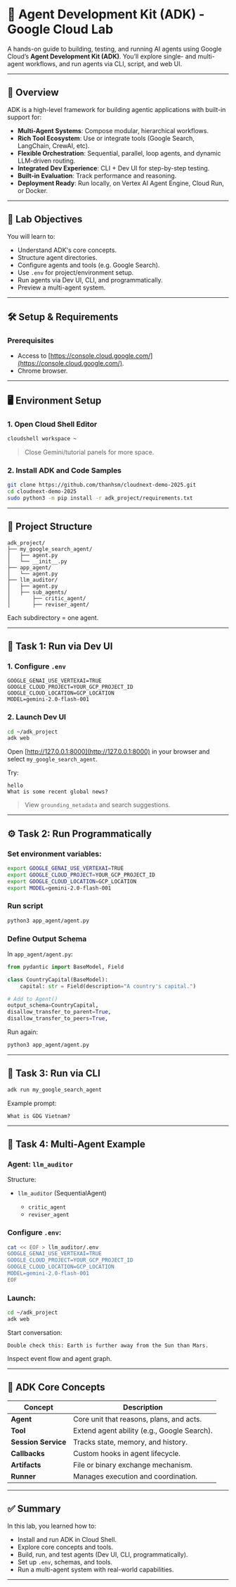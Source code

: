 # 🧠 Agent Development Kit (ADK) - Google Cloud Lab

A hands-on guide to building, testing, and running AI agents using Google Cloud’s **Agent Development Kit (ADK)**. You’ll explore single- and multi-agent workflows, and run agents via CLI, script, and web UI.

---

## 📌 Overview

ADK is a high-level framework for building agentic applications with built-in support for:

* **Multi-Agent Systems**: Compose modular, hierarchical workflows.
* **Rich Tool Ecosystem**: Use or integrate tools (Google Search, LangChain, CrewAI, etc).
* **Flexible Orchestration**: Sequential, parallel, loop agents, and dynamic LLM-driven routing.
* **Integrated Dev Experience**: CLI + Dev UI for step-by-step testing.
* **Built-in Evaluation**: Track performance and reasoning.
* **Deployment Ready**: Run locally, on Vertex AI Agent Engine, Cloud Run, or Docker.

---

## 🎯 Lab Objectives

You will learn to:

* Understand ADK's core concepts.
* Structure agent directories.
* Configure agents and tools (e.g. Google Search).
* Use `.env` for project/environment setup.
* Run agents via Dev UI, CLI, and programmatically.
* Preview a multi-agent system.

---

## 🛠️ Setup & Requirements

### Prerequisites

* Access to [https://console.cloud.google.com/](https://console.cloud.google.com/).
* Chrome browser.

---

## 🖥️ Environment Setup

### 1. Open Cloud Shell Editor

```bash
cloudshell workspace ~
```

> Close Gemini/tutorial panels for more space.

### 2. Install ADK and Code Samples

```bash
git clone https://github.com/thanhsm/cloudnext-demo-2025.git
cd cloudnext-demo-2025
sudo python3 -m pip install -r adk_project/requirements.txt
```

---

## 📁 Project Structure

```
adk_project/
├── my_google_search_agent/
│   ├── agent.py
│   └── __init__.py
├── app_agent/
│   └── agent.py
├── llm_auditor/
│   ├── agent.py
│   ├── sub_agents/
│       ├── critic_agent/
│       ├── reviser_agent/
```

Each subdirectory = one agent.

---

## 🧪 Task 1: Run via Dev UI

### 1. Configure `.env`

```env
GOOGLE_GENAI_USE_VERTEXAI=TRUE
GOOGLE_CLOUD_PROJECT=YOUR_GCP_PROJECT_ID
GOOGLE_CLOUD_LOCATION=GCP_LOCATION
MODEL=gemini-2.0-flash-001
```

### 2. Launch Dev UI

```bash
cd ~/adk_project
adk web
```

Open [http://127.0.0.1:8000](http://127.0.0.1:8000) in your browser and select `my_google_search_agent`.

Try:

```
hello
What is some recent global news?
```

> View `grounding_metadata` and search suggestions.

---

## ⚙️ Task 2: Run Programmatically

### Set environment variables:

```bash
export GOOGLE_GENAI_USE_VERTEXAI=TRUE
export GOOGLE_CLOUD_PROJECT=YOUR_GCP_PROJECT_ID
export GOOGLE_CLOUD_LOCATION=GCP_LOCATION
export MODEL=gemini-2.0-flash-001
```

### Run script

```bash
python3 app_agent/agent.py
```

### Define Output Schema

In `app_agent/agent.py`:

```python
from pydantic import BaseModel, Field

class CountryCapital(BaseModel):
    capital: str = Field(description="A country's capital.")

# Add to Agent()
output_schema=CountryCapital,
disallow_transfer_to_parent=True,
disallow_transfer_to_peers=True,
```

Run again:

```bash
python3 app_agent/agent.py
```

---

## 💬 Task 3: Run via CLI

```bash
adk run my_google_search_agent
```

Example prompt:

```
What is GDG Vietnam?
```

---

## 🧠 Task 4: Multi-Agent Example

### Agent: `llm_auditor`

Structure:

* `llm_auditor` (SequentialAgent)

  * `critic_agent`
  * `reviser_agent`

### Configure `.env`:

```bash
cat << EOF > llm_auditor/.env
GOOGLE_GENAI_USE_VERTEXAI=TRUE
GOOGLE_CLOUD_PROJECT=YOUR_GCP_PROJECT_ID
GOOGLE_CLOUD_LOCATION=GCP_LOCATION
MODEL=gemini-2.0-flash-001
EOF
```

### Launch:

```bash
cd ~/adk_project
adk web
```

Start conversation:

```
Double check this: Earth is further away from the Sun than Mars.
```

Inspect event flow and agent graph.

---

## 🧠 ADK Core Concepts

| Concept             | Description                                 |
| ------------------- | ------------------------------------------- |
| **Agent**           | Core unit that reasons, plans, and acts.    |
| **Tool**            | Extend agent ability (e.g., Google Search). |
| **Session Service** | Tracks state, memory, and history.          |
| **Callbacks**       | Custom hooks in agent lifecycle.            |
| **Artifacts**       | File or binary exchange mechanism.          |
| **Runner**          | Manages execution and coordination.         |

---

## ✅ Summary

In this lab, you learned how to:

* Install and run ADK in Cloud Shell.
* Explore core concepts and tools.
* Build, run, and test agents (Dev UI, CLI, programmatically).
* Set up `.env`, schemas, and tools.
* Run a multi-agent system with real-world capabilities.

---
